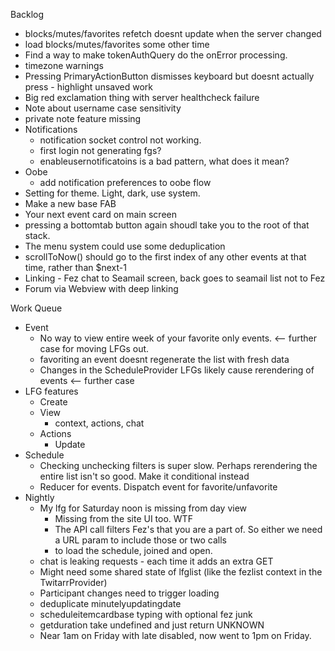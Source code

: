 Backlog
* blocks/mutes/favorites refetch doesnt update when the server changed
* load blocks/mutes/favorites some other time
* Find a way to make tokenAuthQuery do the onError processing.
* timezone warnings
* Pressing PrimaryActionButton dismisses keyboard but doesnt actually press - highlight unsaved work
* Big red exclamation thing with server healthcheck failure
* Note about username case sensitivity
* private note feature missing
* Notifications
  * notification socket control not working.
  * first login not generating fgs?
  * enableusernotificatoins is a bad pattern, what does it mean?
* Oobe
  * add notification preferences to oobe flow
* Setting for theme. Light, dark, use system.
* Make a new base FAB
* Your next event card on main screen
* pressing a bottomtab button again shoudl take you to the root of that stack.
* The menu system could use some deduplication
* scrollToNow() should go to the first index of any other events at that time, rather than $next-1
* Linking - Fez chat to Seamail screen, back goes to seamail list not to Fez
* Forum via Webview with deep linking

Work Queue
* Event
  * No way to view entire week of your favorite only events. <-- further case for moving LFGs out.
  * favoriting an event doesnt regenerate the list with fresh data
  * Changes in the ScheduleProvider LFGs likely cause rerendering of events <-- further case 
* LFG features
  * Create
  * View
    * context, actions, chat
  * Actions
    * Update
* Schedule
  * Checking unchecking filters is super slow. Perhaps rerendering the entire list isn't so good. Make it conditional instead
  * Reducer for events. Dispatch event for favorite/unfavorite
* Nightly
  * My lfg for Saturday noon is missing from day view
    * Missing from the site UI too. WTF
    * The API call filters Fez's that you are a part of. So either we need a URL param to include those or two calls
    * to load the schedule, joined and open.
  * chat is leaking requests - each time it adds an extra GET
  * Might need some shared state of lfglist (like the fezlist context in the TwitarrProvider)
  * Participant changes need to trigger loading
  * deduplicate minutelyupdatingdate
  * scheduleitemcardbase typing with optional fez junk
  * getduration take undefined and just return UNKNOWN
  * Near 1am on Friday with late disabled, now went to 1pm on Friday.
